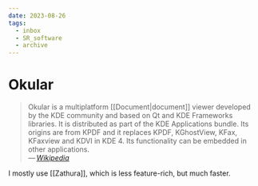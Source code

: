 ```yaml
---
date: 2023-08-26
tags:
  - inbox
  - SR_software
  - archive
---
```


# Okular

> Okular is a multiplatform [[Document|document]] viewer developed by the KDE
> community and based on Qt and KDE Frameworks libraries. It is distributed as
> part of the KDE Applications bundle. Its origins are from KPDF and it replaces
> KPDF, KGhostView, KFax, KFaxview and KDVI in KDE 4. Its functionality can be
> embedded in other applications.\
> — <cite>[Wikipedia](https://en.wikipedia.org/wiki/Okular)</cite>

I mostly use [[Zathura]], which is less feature-rich, but much faster.
